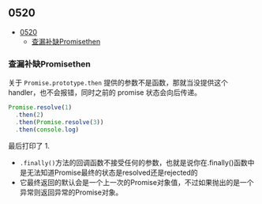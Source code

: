 ## 0520    

<!-- TOC -->

- [0520](#0520)
  - [查漏补缺Promisethen](#查漏补缺promisethen)

<!-- /TOC -->

### 查漏补缺Promisethen

关于 `Promise.prototype.then` 提供的参数不是函数，那就当没提供这个 handler，也不会报错，同时之前的 promise 状态会向后传递。    

```ts
Promise.resolve(1)
  .then(2)
  .then(Promise.resolve(3))
  .then(console.log)
```   

最后打印了 1.    

- `.finally()`方法的回调函数不接受任何的参数，也就是说你在.finally()函数中是无法知道Promise最终的状态是resolved还是rejected的   
- 它最终返回的默认会是一个上一次的Promise对象值，不过如果抛出的是一个异常则返回异常的Promise对象。   

